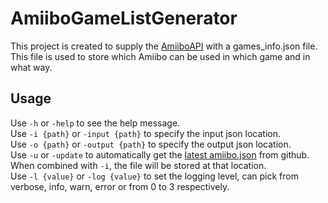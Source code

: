 # AmiiboGameListGenerator
This project is created to supply the [AmiiboAPI](https://github.com/N3evin/AmiiboAPI "AmiiboAPI") with a games_info.json file. This file is used to store which Amiibo can be used in which game and in what way.

## Usage
Use `-h` or `-help` to see the help message.  
Use `-i {path}` or `-input {path}` to specify the input json location.  
Use `-o {path}` or `-output {path}` to specify the output json location.  
Use `-u` or `-update` to automatically get the [latest amiibo.json](https://raw.githubusercontent.com/N3evin/AmiiboAPI/master/database/amiibo.json "latest amiibo.json") from github. When combined with `-i`, the file will be stored at that location.  
Use `-l {value}` or `-log {value}` to set the logging level, can pick from verbose, info, warn, error or from 0 to 3 respectively.
